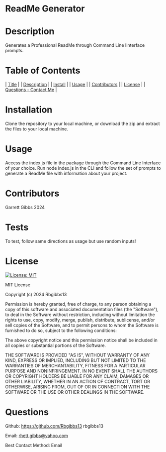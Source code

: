 # ReadMe Generator
# Description
Generates a Professional ReadMe through Command Line Iinterface prompts.
# Table of Contents
| [Title](#readme-generator) | | [Description](#description) |
| [Install](#install) | | [Usage](#usage) |
| [Contributors](#contributors) | | [License](#license) |
| [Questions - Contact Me](#questions) |
# Installation
Clone the repository to your local machine, or download the zip and extract the files to your local machine.
# Usage
Access the index.js file in the package through the Command Line Interface of your choice. Run node index.js in the CLI and follow the set of prompts to generate a ReadMe file with information about your project.
# Contributors
Garrett Gibbs 2024
# Tests
To test, follow same directions as usage but use random inputs!
# License 
[![License: MIT](https://img.shields.io/badge/License-MIT-yellow.svg)](https://opensource.org/licenses/MIT)


MIT License

Copyright (c) 2024 Rbgibbs13

Permission is hereby granted, free of charge, to any person obtaining a copy
of this software and associated documentation files (the "Software"), to deal
in the Software without restriction, including without limitation the rights
to use, copy, modify, merge, publish, distribute, sublicense, and/or sell
copies of the Software, and to permit persons to whom the Software is
furnished to do so, subject to the following conditions:

The above copyright notice and this permission notice shall be included in all
copies or substantial portions of the Software.

THE SOFTWARE IS PROVIDED "AS IS", WITHOUT WARRANTY OF ANY KIND, EXPRESS OR
IMPLIED, INCLUDING BUT NOT LIMITED TO THE WARRANTIES OF MERCHANTABILITY,
FITNESS FOR A PARTICULAR PURPOSE AND NONINFRINGEMENT. IN NO EVENT SHALL THE
AUTHORS OR COPYRIGHT HOLDERS BE LIABLE FOR ANY CLAIM, DAMAGES OR OTHER
LIABILITY, WHETHER IN AN ACTION OF CONTRACT, TORT OR OTHERWISE, ARISING FROM,
OUT OF OR IN CONNECTION WITH THE SOFTWARE OR THE USE OR OTHER DEALINGS IN THE
SOFTWARE.
# Questions
Github: https://github.com/Rbgibbs13 rbgibbs13

Email: rhett.gibbs@yahoo.com

Best Contact Method: Email